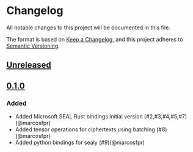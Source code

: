 # Changelog

All notable changes to this project will be documented in this file.

The format is based on [Keep a Changelog](https://keepachangelog.com/en/1.1.0/),
and this project adheres to [Semantic Versioning](https://semver.org/spec/v2.0.0.html).

## [Unreleased]

## [0.1.0]

### Added

- Added Microsoft SEAL Rust bindings initial version (#2,#3,#4,#5,#7)(@marcosfpr)
- Added tensor operations for ciphertexts using batching (#8)(@marcosfpr)
- Added python bindings for sealy (#9)(@marcosfpr)

[0.1.0]: https://github.com/marcosfpr/sealy/compare/v0.1.0...HEAD
[unreleased]: https://github.com/marcosfpr/sealy/compare/v0.1.0...v0.1.0
